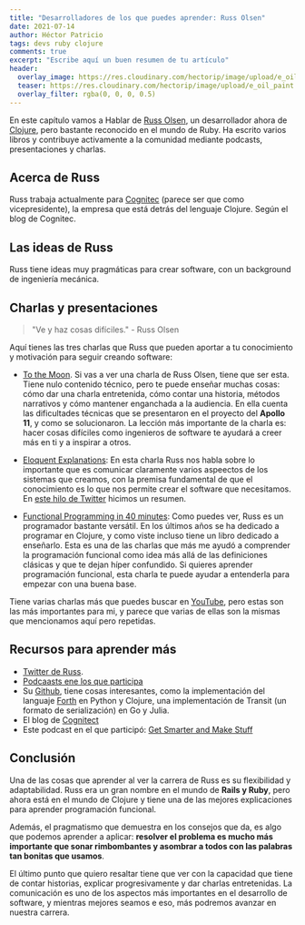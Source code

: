 ```yaml
---
title: "Desarrolladores de los que puedes aprender: Russ Olsen"
date: 2021-07-14
author: Héctor Patricio
tags: devs ruby clojure
comments: true
excerpt: "Escribe aquí un buen resumen de tu artículo"
header:
  overlay_image: https://res.cloudinary.com/hectorip/image/upload/e_oil_paint:13/v1626237333/slideslive_russ-olsen_explain-it_mejk2s.jpg
  teaser: https://res.cloudinary.com/hectorip/image/upload/e_oil_paint:13,w_300/v1626237333/slideslive_russ-olsen_explain-it_mejk2s.jpg
  overlay_filter: rgba(0, 0, 0, 0.5)
---
```


En este capítulo vamos a Hablar de [Russ Olsen](http://russolsen.com/), un desarrollador ahora de [Clojure](https://clojure.org/), pero bastante reconocido en el mundo de Ruby. Ha escrito varios libros y contribuye activamente a la comunidad mediante podcasts, presentaciones y charlas.

## Acerca de Russ

Russ trabaja actualmente para [Cognitec](https://www.cognitect.com/) (parece ser que como vicepresidente), la empresa que está detrás del lenguaje Clojure. Según el blog de Cognitec.

## Las ideas de Russ

Russ tiene ideas muy pragmáticas para crear software, con un background de ingeniería mecánica.

## Charlas y presentaciones

> "Ve y haz cosas difíciles." - Russ Olsen

Aquí tienes las tres charlas que Russ que pueden aportar a tu conocimiento y motivación para seguir creando software:

- [To the Moon](https://www.youtube.com/watch?v=l3XwpSKqNZw). Si vas a ver una charla de Russ Olsen, tiene que ser esta. Tiene nulo contenido técnico, pero te puede enseñar muchas cosas: cómo dar una charla entretenida, cómo contar una historia, métodos narrativos y cómo mantener enganchada a la audiencia. En ella cuenta las dificultades técnicas que se presentaron en el proyecto del **Apollo 11**, y como se solucionaron. La lección más importante de la charla es: hacer cosas difíciles como ingenieros de software te ayudará a creer más en ti y a inspirar a otros.

- [Eloquent Explanations](https://www.youtube.com/watch?v=80EE4mZmp3A): En esta charla Russ nos habla sobre lo importante que es comunicar claramente varios aspeectos de los sistemas que creamos, con la premisa fundamental de que el conocimiento es lo que nos permite crear el software que necesitamos. En [este hilo de Twitter](https://twitter.com/HectorIP/status/1414096122306498560) hicimos un resumen.

- [Functional Programming in 40 minutes](https://www.youtube.com/watch?v=0if71HOyVjY): Como puedes ver, Russ es un programador bastante versátil. En los últimos años se ha dedicado a programar en Clojure, y como viste incluso tiene un libro dedicado a enseñarlo. Esta es una de las charlas que más me ayudó a comprender la programación funcional como idea más allá de las definiciones clásicas y que te dejan híper confundido. Si quieres aprender programación funcional, esta charla te puede ayudar a entenderla para empezar con una buena base.

Tiene varias charlas más que puedes buscar en [YouTube](https://www.youtube.com/results?search_query=russ+olsen), pero estas son las más importantes para mi, y parece que varias de ellas son la mismas que mencionamos aquí pero repetidas.

## Recursos para aprender más

- [Twitter de Russ](https://twitter.com/russolsen).
- [Podcaasts ene los que participa](https://github.com/russolsen/podcasts)
- Su [Github](https://github.com/russolsen/), tiene cosas interesantes, como la implementación del languaje [Forth](https://hackaday.com/2017/01/27/forth-the-hackers-language/) en Python y Clojure, una implementación de Transit (un formato de serialización) en Go y Julia.
- El blog de [Cognitect](https://www.cognitect.com/blog/)
- Este podcast en el que participó: [Get Smarter and Make Stuff](https://www.youtube.com/watch?v=gcs1t91X5LA)

## Conclusión

Una de las cosas que aprender al ver la carrera de Russ es su flexibilidad y adaptabilidad. Russ era un gran nombre en el mundo de **Rails y Ruby**, pero ahora está en el mundo de Clojure y tiene una de las mejores explicaciones para aprender programación funcional.

Además, el pragmatismo que demuestra en los consejos que da, es algo que podemos aprender a aplicar: **resolver el problema es mucho más importante que sonar rimbombantes y asombrar a todos con las palabras tan bonitas que usamos**.

El último punto que quiero resaltar tiene que ver con la capacidad que tiene de contar historias, explicar progresivamente y dar charlas entretenidas. La comunicación es uno de los aspectos más importantes en el desarrollo de software, y mientras mejores seamos e eso, más podremos avanzar en nuestra carrera.
